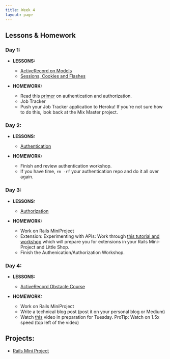 ```yaml
---
title: Week 4
layout: page
---
```


## Lessons & Homework

### Day 1:

* **LESSONS:**
  - [ActiveRecord on Models](../lessons/active_record_on_models)
  - [Sessions, Cookies and Flashes](../lessons/sessions_cookies_and_flashes)


* **HOMEWORK:**
  - Read this [primer](https://www.bu.edu/tech/about/security-resources/bestpractice/auth/) on authentication and authorization.
  - Job Tracker
  - Push your Job Tracker application to Heroku! If you're not sure how to do this, look back at the Mix Master project.

### Day 2:

* **LESSONS:**
  - [Authentication](../lessons/authentication)

* **HOMEWORK:**
  - Finish and review authentication workshop.
  - If you have time, `rm -rf` your authentication repo and do it all over again.

### Day 3:

* **LESSONS:**
  - [Authorization](../lessons/authorization-in-rails)

* **HOMEWORK:**
  - Work on Rails MiniProject
  - Extension: Experimenting with APIs: Work through [this tutorial and workshop](https://github.com/turingschool/lesson_plans/blob/master/ruby_02-web_applications_with_ruby/outlines/exploring_apis.markdown) which will prepare you for extensions in your Rails Mini-Project and Little Shop.
  - Finish the Authenication/Authorization Workshop.

### Day 4:

* **LESSONS:**
  - [ActiveRecord Obstacle Course](../lessons/active_record_obstacle_course)

* **HOMEWORK:**
  - Work on Rails MiniProject
  - Write a technical blog post (post it on your personal blog or Medium)
  - Watch [this](https://vimeo.com/135210007) video in preparation for Tuesday. ProTip: Watch on 1.5x speed (top left of the video)

## Projects:

* [Rails Mini Project](../projects/mini-project)
